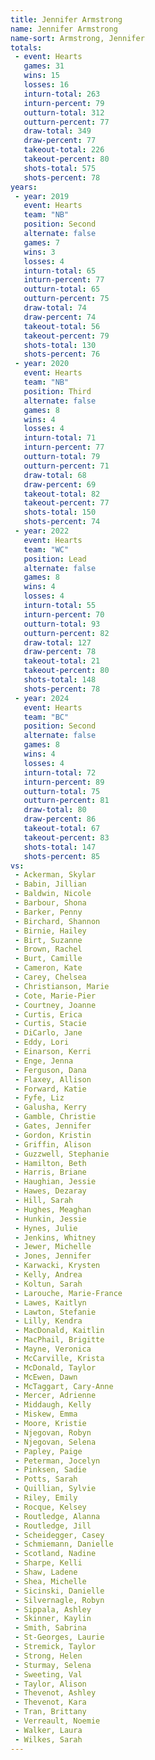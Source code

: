 ```yaml
---
title: Jennifer Armstrong
name: Jennifer Armstrong
name-sort: Armstrong, Jennifer
totals:
 - event: Hearts
   games: 31
   wins: 15
   losses: 16
   inturn-total: 263
   inturn-percent: 79
   outturn-total: 312
   outturn-percent: 77
   draw-total: 349
   draw-percent: 77
   takeout-total: 226
   takeout-percent: 80
   shots-total: 575
   shots-percent: 78
years:
 - year: 2019
   event: Hearts
   team: "NB"
   position: Second
   alternate: false
   games: 7
   wins: 3
   losses: 4
   inturn-total: 65
   inturn-percent: 77
   outturn-total: 65
   outturn-percent: 75
   draw-total: 74
   draw-percent: 74
   takeout-total: 56
   takeout-percent: 79
   shots-total: 130
   shots-percent: 76
 - year: 2020
   event: Hearts
   team: "NB"
   position: Third
   alternate: false
   games: 8
   wins: 4
   losses: 4
   inturn-total: 71
   inturn-percent: 77
   outturn-total: 79
   outturn-percent: 71
   draw-total: 68
   draw-percent: 69
   takeout-total: 82
   takeout-percent: 77
   shots-total: 150
   shots-percent: 74
 - year: 2022
   event: Hearts
   team: "WC"
   position: Lead
   alternate: false
   games: 8
   wins: 4
   losses: 4
   inturn-total: 55
   inturn-percent: 70
   outturn-total: 93
   outturn-percent: 82
   draw-total: 127
   draw-percent: 78
   takeout-total: 21
   takeout-percent: 80
   shots-total: 148
   shots-percent: 78
 - year: 2024
   event: Hearts
   team: "BC"
   position: Second
   alternate: false
   games: 8
   wins: 4
   losses: 4
   inturn-total: 72
   inturn-percent: 89
   outturn-total: 75
   outturn-percent: 81
   draw-total: 80
   draw-percent: 86
   takeout-total: 67
   takeout-percent: 83
   shots-total: 147
   shots-percent: 85
vs:
 - Ackerman, Skylar
 - Babin, Jillian
 - Baldwin, Nicole
 - Barbour, Shona
 - Barker, Penny
 - Birchard, Shannon
 - Birnie, Hailey
 - Birt, Suzanne
 - Brown, Rachel
 - Burt, Camille
 - Cameron, Kate
 - Carey, Chelsea
 - Christianson, Marie
 - Cote, Marie-Pier
 - Courtney, Joanne
 - Curtis, Erica
 - Curtis, Stacie
 - DiCarlo, Jane
 - Eddy, Lori
 - Einarson, Kerri
 - Enge, Jenna
 - Ferguson, Dana
 - Flaxey, Allison
 - Forward, Katie
 - Fyfe, Liz
 - Galusha, Kerry
 - Gamble, Christie
 - Gates, Jennifer
 - Gordon, Kristin
 - Griffin, Alison
 - Guzzwell, Stephanie
 - Hamilton, Beth
 - Harris, Briane
 - Haughian, Jessie
 - Hawes, Dezaray
 - Hill, Sarah
 - Hughes, Meaghan
 - Hunkin, Jessie
 - Hynes, Julie
 - Jenkins, Whitney
 - Jewer, Michelle
 - Jones, Jennifer
 - Karwacki, Krysten
 - Kelly, Andrea
 - Koltun, Sarah
 - Larouche, Marie-France
 - Lawes, Kaitlyn
 - Lawton, Stefanie
 - Lilly, Kendra
 - MacDonald, Kaitlin
 - MacPhail, Brigitte
 - Mayne, Veronica
 - McCarville, Krista
 - McDonald, Taylor
 - McEwen, Dawn
 - McTaggart, Cary-Anne
 - Mercer, Adrienne
 - Middaugh, Kelly
 - Miskew, Emma
 - Moore, Kristie
 - Njegovan, Robyn
 - Njegovan, Selena
 - Papley, Paige
 - Peterman, Jocelyn
 - Pinksen, Sadie
 - Potts, Sarah
 - Quillian, Sylvie
 - Riley, Emily
 - Rocque, Kelsey
 - Routledge, Alanna
 - Routledge, Jill
 - Scheidegger, Casey
 - Schmiemann, Danielle
 - Scotland, Nadine
 - Sharpe, Kelli
 - Shaw, Ladene
 - Shea, Michelle
 - Sicinski, Danielle
 - Silvernagle, Robyn
 - Sippala, Ashley
 - Skinner, Kaylin
 - Smith, Sabrina
 - St-Georges, Laurie
 - Stremick, Taylor
 - Strong, Helen
 - Sturmay, Selena
 - Sweeting, Val
 - Taylor, Alison
 - Thevenot, Ashley
 - Thevenot, Kara
 - Tran, Brittany
 - Verreault, Noemie
 - Walker, Laura
 - Wilkes, Sarah
---
```

